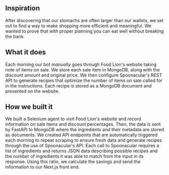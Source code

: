 ## Inspiration
After discovering that our stomachs are often larger than our wallets, we set out to find a way to make shopping more efficient and meaningful. We wanted to prove that with proper planning you can eat well without breaking the bank. 

## What it does
Each morning our bot _manually_ goes through Food Lion's website taking note of items on sale. We store each sale item in MongoDB, along with the discount amount and original price. We then configure Spoonacular's REST API to generate recipes that optimize the number of items on sale called for in the instructions. Each recipe is stored as a MongoDB document and presented on the website. 

## How we built it
We built a Selenium agent to visit Food Lion's website and record information on sale items and discount percentages. Then, the data is sent by FastAPI to MongoDB where the ingredients and their metadata are stored as documents. We created API endpoints that are automatically triggered each morning to repeat scraping to ensure fresh data and generate recipes through the use of Spoonacular's API. Each call to Spoonacular requires a list of ingredients and returns JSON data describing possible recipes and the number of ingredients it was able to match from the input in its response. Using this ratio, we calculate the savings and send the information to our Next.js front end.
